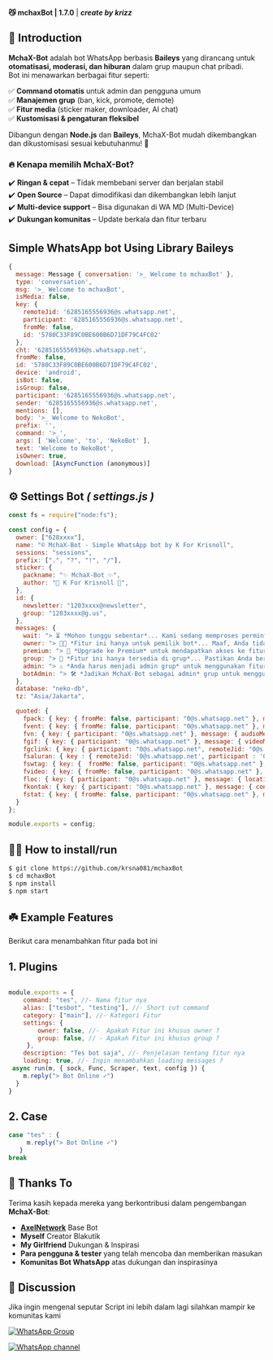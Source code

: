 **😼 mchaxBot | 1.7.0** | ***create by krizz***


## 📜 Introduction  

**MchaX-Bot** adalah bot WhatsApp berbasis **Baileys** yang dirancang untuk **otomatisasi, moderasi, dan hiburan** dalam grup maupun chat pribadi.  
Bot ini menawarkan berbagai fitur seperti:  

✅ **Command otomatis** untuk admin dan pengguna umum  
✅ **Manajemen grup** (ban, kick, promote, demote)  
✅ **Fitur media** (sticker maker, downloader, AI chat)  
✅ **Kustomisasi & pengaturan fleksibel**  

Dibangun dengan **Node.js** dan **Baileys**, MchaX-Bot mudah dikembangkan dan dikustomisasi sesuai kebutuhanmu! 🚀  

### 🔥 Kenapa memilih MchaX-Bot?  
✔️ **Ringan & cepat** – Tidak membebani server dan berjalan stabil  
✔️ **Open Source** – Dapat dimodifikasi dan dikembangkan lebih lanjut  
✔️ **Multi-device support** – Bisa digunakan di WA MD (Multi-Device)  
✔️ **Dukungan komunitas** – Update berkala dan fitur terbaru

## Simple WhatsApp bot Using Library Baileys
```javascript
{
  message: Message { conversation: '>_ Welcome to mchaxBot' },
  type: 'conversation',
  msg: '>_ Welcome to mchaxBot',
  isMedia: false,
  key: {
    remoteJid: '6285165556936@s.whatsapp.net',
    participant: '6285165556936@s.whatsapp.net',
    fromMe: false,
    id: '5780C33F89C0BE600B6D71DF79C4FC02'
  },
  cht: '6285165556936@s.whatsapp.net',
  fromMe: false,
  id: '5780C33F89C0BE600B6D71DF79C4FC02',
  device: 'android',
  isBot: false,
  isGroup: false,
  participant: '6285165556936@s.whatsapp.net',
  sender: '6285165556936@s.whatsapp.net',
  mentions: [],
  body: '>_ Welcome to NekoBot',
  prefix: '',
  command: '>_',
  args: [ 'Welcome', 'to', 'NekoBot' ],
  text: 'Welcome to NekoBot',
  isOwner: true,
  download: [AsyncFunction (anonymous)]
}
```

## ⚙️ Settings Bot ***( settings.js )***
```javascript
const fs = require("node:fs");

const config = {
  owner: ["628xxxx"],
  name: "© MchaX-Bot - Simple WhatsApp bot by K For Krisnoll",
  sessions: "sessions",
  prefix: [".", "?", "!", "/"],
  sticker: {
    packname: "✨ MchaX-Bot ✨",
    author: "🐾 K For Krisnoll 🐾",
  },
  id: {
    newsletter: "1203xxxx@newsletter",
    group: "1203xxxx@g.us",
  },
  messages: {
    wait: "> ⏳ *Mohon tunggu sebentar*... Kami sedang memproses permintaan Anda, harap bersabar ya!", 
    owner: "> 🧑‍💻 *Fitur ini hanya untuk pemilik bot*... Maaf, Anda tidak memiliki akses ke fitur ini.", 
    premium: "> 🥇 *Upgrade ke Premium* untuk mendapatkan akses ke fitur eksklusif, murah dan cepat! Hubungi admin untuk info lebih lanjut.", 
    group: "> 👥 *Fitur ini hanya tersedia di grup*... Pastikan Anda berada di grup WhatsApp untuk mengakses fitur ini.",
    admin: "> ⚠️ *Anda harus menjadi admin grup* untuk menggunakan fitur ini, karena bot memerlukan hak akses admin.", 
    botAdmin: "> 🛠️ *Jadikan MchaX-Bot sebagai admin* grup untuk menggunakan fitur ini. Pastikan Anda memberikan hak admin kepada bot.",
  },
  database: "neko-db",
  tz: "Asia/Jakarta",

  quoted: {
    fpack: { key: { fromMe: false, participant: "0@s.whatsapp.net" }, message: { pollCreationMessageV3: { name: "© MchaX-Bot | Playground", options: [{ optionName: "1" }, { optionName: "2" }], selectableOptionsCount: 0 } } },
    fvent: { key: { fromMe: false, participant: "0@s.whatsapp.net" }, message: { eventMessage: { isCanceled: false, name: "© MchaX-Bot | Playground", description: "...", startTime: "1738760400" } } },
    fvn: { key: { participant: "0@s.whatsapp.net" }, message: { audioMessage: { mimetype: "audio/ogg; codecs=opus", seconds: 359996400, ptt: true } } },
    fgif: { key: { participant: "0@s.whatsapp.net" }, message: { videoMessage: { title: "© MchaX-Bot | Playground", seconds: 359996400, gifPlayback: true, caption: "© MchaX-Bot | Playground" } } },
    fgclink: { key: { participant: "0@s.whatsapp.net", remoteJid: "0@s.whatsapp.net" }, message: { groupInviteMessage: { groupJid: "1203xxxx@g.us", inviteCode: "m", groupName: "© MchaX-Bot | Playground", caption: `Lihat Undangan` } } },
    fsaluran: { key : { remoteJid: '0@s.whatsapp.net', participant : '0@s.whatsapp.net' }, message: { newsletterAdminInviteMessage: { newsletterJid: "1203xxxx@newsletter", newsletterName: "© MchaX-Bot | Playground", caption: "© MchaX-Bot | Playground" } } },
    fswtag: { key: {  fromMe: false, participant: "0@s.whatsapp.net" }, message: { groupStatusMentionMessage: { message: { protocolMessage: { key: m.key,  type: 25 } } } } },
    fvideo: { key: { fromMe: false, participant: "0@s.whatsapp.net" }, message: { videoMessage: { title: "© MchaX-Bot | Playground", seconds: 359996400, caption: "© MchaX-Bot | Playground" } } },
    floc: { key: { participant: "0@s.whatsapp.net" }, message: { locationMessage: { name: "© MchaX-Bot | Playground" } } },
    fkontak: { key: { participant: "0@s.whatsapp.net" }, message: { contactMessage: { displayName: "© MchaX-Bot | Playground", vcard: "BEGIN:VCARD\nVERSION:3.0\nN:XL;Krisnoll;;;\nFN:Krisnoll\nEND:VCARD" } } },
    fstat: { key: { fromMe: false, participant: "0@s.whatsapp.net" }, message: { imageMessage: { url: "https://example.com/image.jpg", mimetype: "image/jpeg", caption: "© MchaX-Bot | Playground" } } },
  }
};

module.exports = config;
```

## 👨‍💻 How to install/run
```bash
$ git clone https://github.com/krsna081/mchaxBot
$ cd mchaxBot
$ npm install
$ npm start
```

## ☘️ Example Features
Berikut cara menambahkan fitur pada bot ini

## 1. Plugins
```javascript

module.exports = {
    command: "tes", //- Nama fitur nya
    alias: ["tesbot", "testing"], //- Short cut command
    category: ["main"], //- Kategori Fitur 
    settings: {
        owner: false, //-  Apakah Fitur ini khusus owner ?
        group: false, // - Apakah Fitur ini khusus group ?
     },
    description: "Tes bot saja", //- Penjelasan tentang fitur nya
    loading: true, //- Ingin menambahkan loading messages ?
 async run(m, { sock, Func, Scraper, text, config }) {
    m.reply("> Bot Online ✓")
  }
}
```
## 2. Case
```javascript
case "tes" : {
     m.reply("> Bot Online ✓")
   }
break
```

## 🎉 Thanks To
Terima kasih kepada mereka yang berkontribusi dalam pengembangan **MchaX-Bot**:  
- **[AxelNetwork](https://github.com/AxellNetwork)** Base Bot
- **Myself**  Creator Blakutik
- **My Girlfriend** Dukungan & Inspirasi
- **Para pengguna & tester** yang telah mencoba dan memberikan masukan  
- **Komunitas Bot WhatsApp** atas dukungan dan inspirasinya
## 📢 Discussion 
Jika ingin mengenal seputar Script ini lebih dalam lagi
silahkan mampir ke komunitas kami

[![WhatsApp Group](https://img.shields.io/badge/WhatsApp%20Group-25D366?style=for-the-badge&logo=whatsapp&logoColor=white)](https://chat.whatsapp.com/DRnyflOHxnT1LXY4lmvZ89)

[![WhatsApp channel](https://img.shields.io/badge/WhatsApp%20Channel-25D366?style=for-the-badge&logo=whatsapp&logoColor=white)](https://whatsapp.com/channel/0029VaOQ0f3BA1f7HHV9DV1J)

